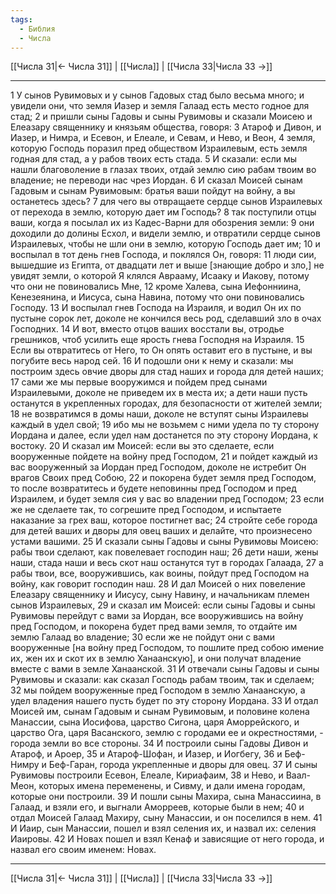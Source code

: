 ```yaml
---
tags:
  - Библия
  - Числа
---
```

[[Числа 31|← Числа 31]] | [[Числа]] | [[Числа 33|Числа 33 →]]

---
1 У сынов Рувимовых и у сынов Гадовых стад было весьма много; и увидели они, что земля Иазер и земля Галаад есть место годное для стад;
2 и пришли сыны Гадовы и сыны Рувимовы и сказали Моисею и Елеазару священнику и князьям общества, говоря:
3 Атароф и Дивон, и Иазер, и Нимра, и Есевон, и Елеале, и Севам, и Нево, и Веон,
4 земля, которую Господь поразил пред обществом Израилевым, есть земля годная для стад, а у рабов твоих есть стада.
5 И сказали: если мы нашли благоволение в глазах твоих, отдай землю сию рабам твоим во владение; не переводи нас чрез Иордан.
6 И сказал Моисей сынам Гадовым и сынам Рувимовым: братья ваши пойдут на войну, а вы останетесь здесь?
7 для чего вы отвращаете сердце сынов Израилевых от перехода в землю, которую дает им Господь?
8 так поступили отцы ваши, когда я посылал их из Кадес-Варни для обозрения земли:
9 они доходили до долины Есхол, и видели землю, и отвратили сердце сынов Израилевых, чтобы не шли они в землю, которую Господь дает им;
10 и воспылал в тот день гнев Господа, и поклялся Он, говоря:
11 люди сии, вышедшие из Египта, от двадцати лет и выше [знающие добро и зло,] не увидят земли, о которой Я клялся Аврааму, Исааку и Иакову, потому что они не повиновались Мне,
12 кроме Халева, сына Иефонниина, Кенезеянина, и Иисуса, сына Навина, потому что они повиновались Господу.
13 И воспылал гнев Господа на Израиля, и водил Он их по пустыне сорок лет, доколе не кончился весь род, сделавший зло в очах Господних.
14 И вот, вместо отцов ваших восстали вы, отродье грешников, чтоб усилить еще ярость гнева Господня на Израиля.
15 Если вы отвратитесь от Него, то Он опять оставит его в пустыне, и вы погубите весь народ сей.
16 И подошли они к нему и сказали: мы построим здесь овчие дворы для стад наших и города для детей наших;
17 сами же мы первые вооружимся и пойдем пред сынами Израилевыми, доколе не приведем их в места их; а дети наши пусть останутся в укрепленных городах, для безопасности от жителей земли;
18 не возвратимся в домы наши, доколе не вступят сыны Израилевы каждый в удел свой;
19 ибо мы не возьмем с ними удела по ту сторону Иордана и далее, если удел нам достанется по эту сторону Иордана, к востоку.
20 И сказал им Моисей: если вы это сделаете, если вооруженные пойдете на войну пред Господом,
21 и пойдет каждый из вас вооруженный за Иордан пред Господом, доколе не истребит Он врагов Своих пред Собою,
22 и покорена будет земля пред Господом, то после возвратитесь и будете неповинны пред Господом и пред Израилем, и будет земля сия у вас во владении пред Господом;
23 если же не сделаете так, то согрешите пред Господом, и испытаете наказание за грех ваш, которое постигнет вас;
24 стройте себе города для детей ваших и дворы для овец ваших и делайте, что произнесено устами вашими.
25 И сказали сыны Гадовы и сыны Рувимовы Моисею: рабы твои сделают, как повелевает господин наш;
26 дети наши, жены наши, стада наши и весь скот наш останутся тут в городах Галаада,
27 а рабы твои, все, вооружившись, как воины, пойдут пред Господом на войну, как говорит господин наш.
28 И дал Моисей о них повеление Елеазару священнику и Иисусу, сыну Навину, и начальникам племен сынов Израилевых,
29 и сказал им Моисей: если сыны Гадовы и сыны Рувимовы перейдут с вами за Иордан, все вооружившись на войну пред Господом, и покорена будет пред вами земля, то отдайте им землю Галаад во владение;
30 если же не пойдут они с вами вооруженные [на войну пред Господом, то пошлите пред собою имение их, жен их и скот их в землю Ханаанскую], и они получат владение вместе с вами в земле Ханаанской.
31 И отвечали сыны Гадовы и сыны Рувимовы и сказали: как сказал Господь рабам твоим, так и сделаем;
32 мы пойдем вооруженные пред Господом в землю Ханаанскую, а удел владения нашего пусть будет по эту сторону Иордана.
33 И отдал Моисей им, сынам Гадовым и сынам Рувимовым, и половине колена Манассии, сына Иосифова, царство Сигона, царя Аморрейского, и царство Ога, царя Васанского, землю с городами ее и окрестностями, - города земли во все стороны.
34 И построили сыны Гадовы Дивон и Атароф, и Ароер,
35 и Атароф-Шофан, и Иазер, и Иогбегу,
36 и Беф-Нимру и Беф-Гаран, города укрепленные и дворы для овец.
37 И сыны Рувимовы построили Есевон, Елеале, Кириафаим,
38 и Нево, и Ваал-Меон, которых имена переменены, и Сивму, и дали имена городам, которые они построили.
39 И пошли сыны Махира, сына Манассиина, в Галаад, и взяли его, и выгнали Аморреев, которые были в нем;
40 и отдал Моисей Галаад Махиру, сыну Манассии, и он поселился в нем.
41 И Иаир, сын Манассии, пошел и взял селения их, и назвал их: селения Иаировы.
42 И Новах пошел и взял Кенаф и зависящие от него города, и назвал его своим именем: Новах.

---
[[Числа 31|← Числа 31]] | [[Числа]] | [[Числа 33|Числа 33 →]]